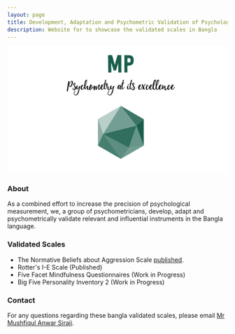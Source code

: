 ```yaml
---
layout: page
title: Development, Adaptation and Psychometric Validation of Psychological Measurement Tools in Bangla Language
description: Website for to showcase the validated scales in Bangla
---
```


![MP logo](https://github.com/mind-psychometry/mind-psychometry.github.io/raw/main/mplogo.jpg)

### About

As a combined effort to increase the precision of psychological measurement, we, a group of psychometricians, develop, adapt and psychometrically validate relevant and influential instruments in the Bangla language.

### Validated Scales
- The Normative Beliefs about Aggression Scale [published](https://www.researchgate.net/publication/362551343_CULTURAL_ADAPTATION_AND_PSYCHOMETRIC_EVALUATION_OF_THE_NORMATIVE_BELIEFS_ABOUT_AGGRESSION_SCALE_IN_BANGLA).
- Rotter's I-E Scale (Published)
- Five Facet Mindfulness Questionnaires (Work in Progress)
- Big Five Personality Inventory 2 (Work in Progress)

### Contact

For any questions regarding these bangla validated scales, please email [Mr Mushfiqul Anwar Siraji](mailto:siraji1993@gmail.com).
